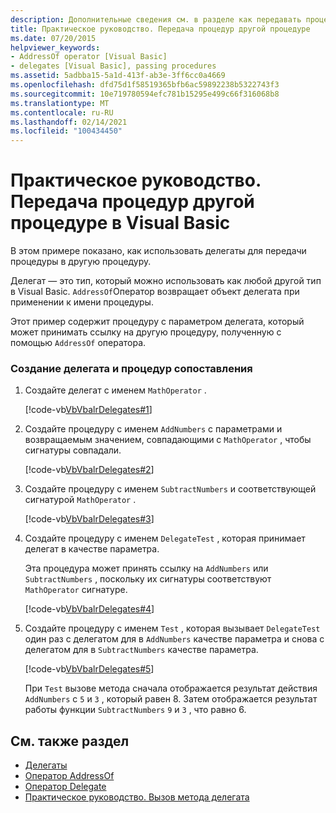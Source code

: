 ```yaml
---
description: Дополнительные сведения см. в разделе как передавать процедуры в другую процедуру в Visual Basic
title: Практическое руководство. Передача процедур другой процедуре
ms.date: 07/20/2015
helpviewer_keywords:
- AddressOf operator [Visual Basic]
- delegates [Visual Basic], passing procedures
ms.assetid: 5adbba15-5a1d-413f-ab3e-3ff6cc0a4669
ms.openlocfilehash: dfd75d1f58519365bfb6ac59892238b5322743f3
ms.sourcegitcommit: 10e719780594efc781b15295e499c66f316068b8
ms.translationtype: MT
ms.contentlocale: ru-RU
ms.lasthandoff: 02/14/2021
ms.locfileid: "100434450"
---
```

# <a name="how-to-pass-procedures-to-another-procedure-in-visual-basic"></a>Практическое руководство. Передача процедур другой процедуре в Visual Basic

В этом примере показано, как использовать делегаты для передачи процедуры в другую процедуру.  
  
 Делегат — это тип, который можно использовать как любой другой тип в Visual Basic. `AddressOf`Оператор возвращает объект делегата при применении к имени процедуры.  
  
 Этот пример содержит процедуру с параметром делегата, который может принимать ссылку на другую процедуру, полученную с помощью `AddressOf` оператора.  
  
### <a name="create-the-delegate-and-matching-procedures"></a>Создание делегата и процедур сопоставления  
  
1. Создайте делегат с именем `MathOperator` .  
  
     [!code-vb[VbVbalrDelegates#1](~/samples/snippets/visualbasic/VS_Snippets_VBCSharp/VbVbalrDelegates/VB/Class1.vb#1)]  
  
2. Создайте процедуру с именем `AddNumbers` с параметрами и возвращаемым значением, совпадающими с `MathOperator` , чтобы сигнатуры совпадали.  
  
     [!code-vb[VbVbalrDelegates#2](~/samples/snippets/visualbasic/VS_Snippets_VBCSharp/VbVbalrDelegates/VB/Class1.vb#2)]  
  
3. Создайте процедуру с именем `SubtractNumbers` и соответствующей сигнатурой `MathOperator` .  
  
     [!code-vb[VbVbalrDelegates#3](~/samples/snippets/visualbasic/VS_Snippets_VBCSharp/VbVbalrDelegates/VB/Class1.vb#3)]  
  
4. Создайте процедуру с именем `DelegateTest` , которая принимает делегат в качестве параметра.  
  
     Эта процедура может принять ссылку на `AddNumbers` или `SubtractNumbers` , поскольку их сигнатуры соответствуют `MathOperator` сигнатуре.  
  
     [!code-vb[VbVbalrDelegates#4](~/samples/snippets/visualbasic/VS_Snippets_VBCSharp/VbVbalrDelegates/VB/Class1.vb#4)]  
  
5. Создайте процедуру с именем `Test` , которая вызывает `DelegateTest` один раз с делегатом для в `AddNumbers` качестве параметра и снова с делегатом для в `SubtractNumbers` качестве параметра.  
  
     [!code-vb[VbVbalrDelegates#5](~/samples/snippets/visualbasic/VS_Snippets_VBCSharp/VbVbalrDelegates/VB/Class1.vb#5)]  
  
     При `Test` вызове метода сначала отображается результат действия `AddNumbers` с `5` и `3` , который равен 8. Затем отображается результат работы функции `SubtractNumbers` `9` и `3` , что равно 6.  
  
## <a name="see-also"></a>См. также раздел

- [Делегаты](index.md)
- [Оператор AddressOf](../../../language-reference/operators/addressof-operator.md)
- [Оператор Delegate](../../../language-reference/statements/delegate-statement.md)
- [Практическое руководство. Вызов метода делегата](how-to-invoke-a-delegate-method.md)
